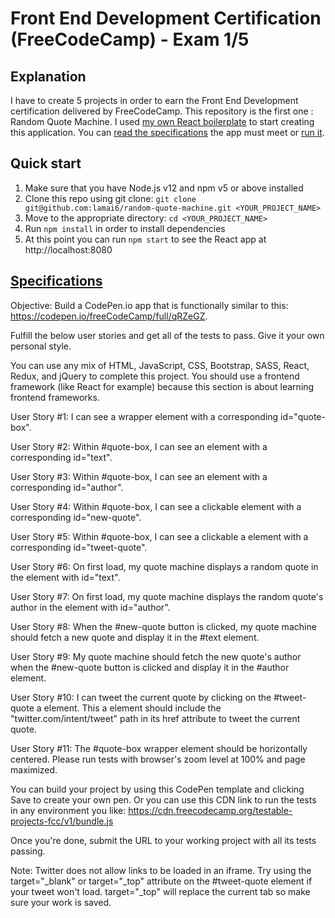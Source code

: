 # Front End Development Certification (FreeCodeCamp) - Exam 1/5

## Explanation

I have to create 5 projects in order to earn the Front End Development certification delivered by FreeCodeCamp. This repository is the first one : Random Quote Machine. I used [my own React boilerplate](https://github.com/lamai6/react-app-starter) to start creating this application. You can [read the specifications](https://github.com/lamai6/random-quote-machine#specifications) the app must meet or [run it](https://github.com/lamai6/random-quote-machine#quick-start).

## Quick start

1. Make sure that you have Node.js v12 and npm v5 or above installed
2. Clone this repo using git clone: `git clone git@github.com:lamai6/random-quote-machine.git <YOUR_PROJECT_NAME>`
3. Move to the appropriate directory: `cd <YOUR_PROJECT_NAME>`
4. Run `npm install` in order to install dependencies
5. At this point you can run `npm start` to see the React app at http://localhost:8080

## [Specifications](https://www.freecodecamp.org/learn/front-end-development-libraries/front-end-development-libraries-projects/build-a-random-quote-machine)

Objective: Build a CodePen.io app that is functionally similar to this: https://codepen.io/freeCodeCamp/full/qRZeGZ.

Fulfill the below user stories and get all of the tests to pass. Give it your own personal style.

You can use any mix of HTML, JavaScript, CSS, Bootstrap, SASS, React, Redux, and jQuery to complete this project. You should use a frontend framework (like React for example) because this section is about learning frontend frameworks.

User Story #1: I can see a wrapper element with a corresponding id="quote-box".

User Story #2: Within #quote-box, I can see an element with a corresponding id="text".

User Story #3: Within #quote-box, I can see an element with a corresponding id="author".

User Story #4: Within #quote-box, I can see a clickable element with a corresponding id="new-quote".

User Story #5: Within #quote-box, I can see a clickable a element with a corresponding id="tweet-quote".

User Story #6: On first load, my quote machine displays a random quote in the element with id="text".

User Story #7: On first load, my quote machine displays the random quote's author in the element with id="author".

User Story #8: When the #new-quote button is clicked, my quote machine should fetch a new quote and display it in the #text element.

User Story #9: My quote machine should fetch the new quote's author when the #new-quote button is clicked and display it in the #author element.

User Story #10: I can tweet the current quote by clicking on the #tweet-quote a element. This a element should include the "twitter.com/intent/tweet" path in its href attribute to tweet the current quote.

User Story #11: The #quote-box wrapper element should be horizontally centered. Please run tests with browser's zoom level at 100% and page maximized.

You can build your project by using this CodePen template and clicking Save to create your own pen. Or you can use this CDN link to run the tests in any environment you like: https://cdn.freecodecamp.org/testable-projects-fcc/v1/bundle.js

Once you're done, submit the URL to your working project with all its tests passing.

Note: Twitter does not allow links to be loaded in an iframe. Try using the target="_blank" or target="_top" attribute on the #tweet-quote element if your tweet won't load. target="_top" will replace the current tab so make sure your work is saved.